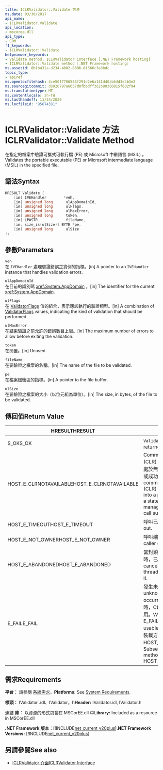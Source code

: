 ```yaml
---
title: ICLRValidator::Validate 方法
ms.date: 03/30/2017
api_name:
- ICLRValidator.Validate
api_location:
- mscoree.dll
api_type:
- COM
f1_keywords:
- ICLRValidator::Validate
helpviewer_keywords:
- Validate method, ICLRValidator interface [.NET Framework hosting]
- ICLRValidator::Validate method [.NET Framework hosting]
ms.assetid: 0b1b432a-d234-4002-839b-81366c3a8bdc
topic_type:
- apiref
ms.openlocfilehash: 4ce50f7706583f291d2e6a141d40ab6dd3e4b3e2
ms.sourcegitcommit: d8020797a6657d0fbbdff362b80300815f682f94
ms.translationtype: MT
ms.contentlocale: zh-TW
ms.lasthandoff: 11/24/2020
ms.locfileid: "95674381"
---
```

# <a name="iclrvalidatorvalidate-method"></a><span data-ttu-id="81fbb-102">ICLRValidator::Validate 方法</span><span class="sxs-lookup"><span data-stu-id="81fbb-102">ICLRValidator::Validate Method</span></span>

<span data-ttu-id="81fbb-103">在指定的檔案中驗證可攜式可執行檔 (PE) 或 Microsoft 中繼語言 (MSIL) 。</span><span class="sxs-lookup"><span data-stu-id="81fbb-103">Validates the portable executable (PE) or Microsoft intermediate language (MSIL) in the specified file.</span></span>  
  
## <a name="syntax"></a><span data-ttu-id="81fbb-104">語法</span><span class="sxs-lookup"><span data-stu-id="81fbb-104">Syntax</span></span>  
  
```cpp  
HRESULT Validate (  
    [in] IVEHandler        *veh,  
    [in] unsigned long      ulAppDomainId,  
    [in] unsigned long      ulFlags,  
    [in] unsigned long      ulMaxError,  
    [in] unsigned long      token,  
    [in] LPWSTR             fileName,  
    [in, size_is(ulSize)] BYTE *pe,  
    [in] unsigned long      ulSize  
);
```  
  
## <a name="parameters"></a><span data-ttu-id="81fbb-105">參數</span><span class="sxs-lookup"><span data-stu-id="81fbb-105">Parameters</span></span>  

 `veh`  
 <span data-ttu-id="81fbb-106">在 `IVEHandler` 處理驗證錯誤之實例的指標。</span><span class="sxs-lookup"><span data-stu-id="81fbb-106">[in] A pointer to an `IVEHandler` instance that handles validation errors.</span></span>  
  
 `ulAppDomainId`  
 <span data-ttu-id="81fbb-107">在目前的識別碼 <xref:System.AppDomain> 。</span><span class="sxs-lookup"><span data-stu-id="81fbb-107">[in] The identifier for the current <xref:System.AppDomain>.</span></span>  
  
 `ulFlags`  
 <span data-ttu-id="81fbb-108">在 [ValidatorFlags](validatorflags-enumeration.md) 值的組合，表示應該執行的驗證類型。</span><span class="sxs-lookup"><span data-stu-id="81fbb-108">[in] A combination of [ValidatorFlags](validatorflags-enumeration.md) values, indicating the kind of validation that should be performed.</span></span>  
  
 `ulMaxError`  
 <span data-ttu-id="81fbb-109">在結束驗證之前允許的錯誤數目上限。</span><span class="sxs-lookup"><span data-stu-id="81fbb-109">[in] The maximum number of errors to allow before exiting the validation.</span></span>  
  
 `token`  
 <span data-ttu-id="81fbb-110">在閒置。</span><span class="sxs-lookup"><span data-stu-id="81fbb-110">[in] Unused.</span></span>  
  
 `fileName`  
 <span data-ttu-id="81fbb-111">在要驗證之檔案的名稱。</span><span class="sxs-lookup"><span data-stu-id="81fbb-111">[in] The name of the file to be validated.</span></span>  
  
 `pe`  
 <span data-ttu-id="81fbb-112">在檔案緩衝區的指標。</span><span class="sxs-lookup"><span data-stu-id="81fbb-112">[in] A pointer to the file buffer.</span></span>  
  
 `ulSize`  
 <span data-ttu-id="81fbb-113">在要驗證之檔案的大小（以位元組為單位）。</span><span class="sxs-lookup"><span data-stu-id="81fbb-113">[in] The size, in bytes, of the file to be validated.</span></span>  
  
## <a name="return-value"></a><span data-ttu-id="81fbb-114">傳回值</span><span class="sxs-lookup"><span data-stu-id="81fbb-114">Return Value</span></span>  
  
|<span data-ttu-id="81fbb-115">HRESULT</span><span class="sxs-lookup"><span data-stu-id="81fbb-115">HRESULT</span></span>|<span data-ttu-id="81fbb-116">描述</span><span class="sxs-lookup"><span data-stu-id="81fbb-116">Description</span></span>|  
|-------------|-----------------|  
|<span data-ttu-id="81fbb-117">S_OK</span><span class="sxs-lookup"><span data-stu-id="81fbb-117">S_OK</span></span>|<span data-ttu-id="81fbb-118">`Validate` 傳回成功。</span><span class="sxs-lookup"><span data-stu-id="81fbb-118">`Validate` returned successfully.</span></span>|  
|<span data-ttu-id="81fbb-119">HOST_E_CLRNOTAVAILABLE</span><span class="sxs-lookup"><span data-stu-id="81fbb-119">HOST_E_CLRNOTAVAILABLE</span></span>|<span data-ttu-id="81fbb-120">Common language runtime (CLR) 尚未載入至進程，或 CLR 處於無法執行 managed 程式碼或成功處理呼叫的狀態。</span><span class="sxs-lookup"><span data-stu-id="81fbb-120">The common language runtime (CLR) has not been loaded into a process, or the CLR is in a state in which it cannot run managed code or process the call successfully.</span></span>|  
|<span data-ttu-id="81fbb-121">HOST_E_TIMEOUT</span><span class="sxs-lookup"><span data-stu-id="81fbb-121">HOST_E_TIMEOUT</span></span>|<span data-ttu-id="81fbb-122">呼叫已超時。</span><span class="sxs-lookup"><span data-stu-id="81fbb-122">The call timed out.</span></span>|  
|<span data-ttu-id="81fbb-123">HOST_E_NOT_OWNER</span><span class="sxs-lookup"><span data-stu-id="81fbb-123">HOST_E_NOT_OWNER</span></span>|<span data-ttu-id="81fbb-124">呼叫端沒有擁有鎖定。</span><span class="sxs-lookup"><span data-stu-id="81fbb-124">The caller does not own the lock.</span></span>|  
|<span data-ttu-id="81fbb-125">HOST_E_ABANDONED</span><span class="sxs-lookup"><span data-stu-id="81fbb-125">HOST_E_ABANDONED</span></span>|<span data-ttu-id="81fbb-126">當封鎖的執行緒或光纖正在等候時，已取消事件。</span><span class="sxs-lookup"><span data-stu-id="81fbb-126">An event was canceled while a blocked thread or fiber was waiting on it.</span></span>|  
|<span data-ttu-id="81fbb-127">E_FAIL</span><span class="sxs-lookup"><span data-stu-id="81fbb-127">E_FAIL</span></span>|<span data-ttu-id="81fbb-128">發生未知的嚴重失敗。</span><span class="sxs-lookup"><span data-stu-id="81fbb-128">An unknown catastrophic failure occurred.</span></span> <span data-ttu-id="81fbb-129">當方法傳回 E_FAIL 時，CLR 在進程內將無法再使用。</span><span class="sxs-lookup"><span data-stu-id="81fbb-129">When a method returns E_FAIL, the CLR is no longer usable within the process.</span></span> <span data-ttu-id="81fbb-130">對裝載方法的後續呼叫會傳回 HOST_E_CLRNOTAVAILABLE。</span><span class="sxs-lookup"><span data-stu-id="81fbb-130">Subsequent calls to hosting methods return HOST_E_CLRNOTAVAILABLE.</span></span>|  
  
## <a name="requirements"></a><span data-ttu-id="81fbb-131">需求</span><span class="sxs-lookup"><span data-stu-id="81fbb-131">Requirements</span></span>  

 <span data-ttu-id="81fbb-132">**平台：** 請參閱 [系統需求](../../get-started/system-requirements.md)。</span><span class="sxs-lookup"><span data-stu-id="81fbb-132">**Platforms:** See [System Requirements](../../get-started/system-requirements.md).</span></span>  
  
 <span data-ttu-id="81fbb-133">**標頭：** IValidator .idl、IValidator。h</span><span class="sxs-lookup"><span data-stu-id="81fbb-133">**Header:** IValidator.idl, IValidator.h</span></span>  
  
 <span data-ttu-id="81fbb-134">連結 **庫：** 以資源的形式包含在 MSCorEE.dll 中</span><span class="sxs-lookup"><span data-stu-id="81fbb-134">**Library:** Included as a resource in MSCorEE.dll</span></span>  
  
 <span data-ttu-id="81fbb-135">**.NET Framework 版本：**[!INCLUDE[net_current_v20plus](../../../../includes/net-current-v20plus-md.md)]</span><span class="sxs-lookup"><span data-stu-id="81fbb-135">**.NET Framework Versions:** [!INCLUDE[net_current_v20plus](../../../../includes/net-current-v20plus-md.md)]</span></span>  
  
## <a name="see-also"></a><span data-ttu-id="81fbb-136">另請參閱</span><span class="sxs-lookup"><span data-stu-id="81fbb-136">See also</span></span>

- [<span data-ttu-id="81fbb-137">ICLRValidator 介面</span><span class="sxs-lookup"><span data-stu-id="81fbb-137">ICLRValidator Interface</span></span>](iclrvalidator-interface.md)
